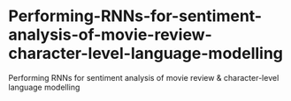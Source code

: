 # Performing-RNNs-for-sentiment-analysis-of-movie-review-character-level-language-modelling
Performing RNNs for sentiment analysis of movie review &amp; character-level language modelling
